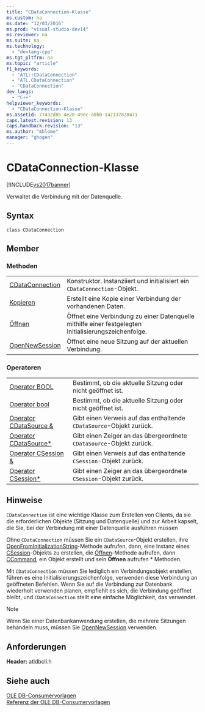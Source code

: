```yaml
---
title: "CDataConnection-Klasse"
ms.custom: na
ms.date: "12/03/2016"
ms.prod: "visual-studio-dev14"
ms.reviewer: na
ms.suite: na
ms.technology: 
  - "devlang-cpp"
ms.tgt_pltfrm: na
ms.topic: "article"
f1_keywords: 
  - "ATL::CDataConnection"
  - "ATL.CDataConnection"
  - "CDataConnection"
dev_langs: 
  - "C++"
helpviewer_keywords: 
  - "CDataConnection-Klasse"
ms.assetid: 77432d85-4e20-49ec-a0b0-142137828471
caps.latest.revision: 13
caps.handback.revision: "13"
ms.author: "mblome"
manager: "ghogen"
---
```

# CDataConnection-Klasse
[!INCLUDE[vs2017banner](../../assembler/inline/includes/vs2017banner.md)]

Verwaltet die Verbindung mit der Datenquelle.  
  
## Syntax  
  
```  
class CDataConnection  
```  
  
## Member  
  
### Methoden  
  
|||  
|-|-|  
|[CDataConnection](../../data/oledb/cdataconnection-cdataconnection.md)|Konstruktor.  Instanziiert und initialisiert ein `CDataConnection`\-Objekt.|  
|[Kopieren](../../data/oledb/cdataconnection-copy.md)|Erstellt eine Kopie einer Verbindung der vorhandenen Daten.|  
|[Öffnen](../../data/oledb/cdataconnection-open.md)|Öffnet eine Verbindung zu einer Datenquelle mithilfe einer festgelegten Initialisierungszeichenfolge.|  
|[OpenNewSession](../../data/oledb/cdataconnection-opennewsession.md)|Öffnet eine neue Sitzung auf der aktuellen Verbindung.|  
  
### Operatoren  
  
|||  
|-|-|  
|[Operator BOOL](../../data/oledb/cdataconnection-operator-bool.md)|Bestimmt, ob die aktuelle Sitzung oder nicht geöffnet ist.|  
|[Operator bool](../../data/oledb/cdataconnection-operator-bool-ole-db.md)|Bestimmt, ob die aktuelle Sitzung oder nicht geöffnet ist.|  
|[Operator CDataSource &](../../data/oledb/cdataconnection-operator-cdatasource-amp.md)|Gibt einen Verweis auf das enthaltende `CDataSource`\-Objekt zurück.|  
|[Operator CDataSource\*](../../data/oledb/cdataconnection-operator-cdatasource-star.md)|Gibt einen Zeiger an das übergeordnete `CDataSource`\-Objekt zurück.|  
|[Operator CSession &](../../data/oledb/cdataconnection-operator-csession-amp.md)|Gibt einen Verweis auf das enthaltende `CSession`\-Objekt zurück.|  
|[Operator CSession\*](../../data/oledb/cdataconnection-operator-csession-star.md)|Gibt einen Zeiger an das übergeordnete `CSession`\-Objekt zurück.|  
  
## Hinweise  
 `CDataConnection` ist eine wichtige Klasse zum Erstellen von Clients, da sie die erforderlichen Objekte \(Sitzung und Datenquelle\) und zur Arbeit kapselt, die Sie, bei der Verbindung mit einer Datenquelle ausführen müssen  
  
 Ohne `CDataConnection` müssen Sie ein `CDataSource`\-Objekt erstellen, ihre [OpenFromInitializationString](../../data/oledb/cdatasource-openfrominitializationstring.md)\-Methode aufrufen, dann, eine Instanz eines [CSession](../../data/oledb/csession-class.md)\-Objekts zu erstellen, die [Öffnen](../../data/oledb/csession-open.md)\-Methode aufrufen, dann [CCommand](../../data/oledb/ccommand-class.md), ein Objekt erstellt und sein **Öffnen** aufrufen \* Methoden.  
  
 Mit `CDataConnection` müssen Sie lediglich ein Verbindungsobjekt erstellen, führen es eine Initialisierungszeichenfolge, verwenden diese Verbindung an geöffneten Befehlen.  Wenn Sie auf die Verbindung zur Datenbank wiederholt verwenden planen, empfiehlt es sich, die Verbindung geöffnet bleibt, und `CDataConnection` stellt eine einfache Möglichkeit, das verwendet.  
  
> [!NOTE]
>  Wenn Sie einer Datenbankanwendung erstellen, die mehrere Sitzungen behandeln muss, müssen Sie [OpenNewSession](../../data/oledb/cdataconnection-opennewsession.md) verwenden.  
  
## Anforderungen  
 **Header:** atldbcli.h  
  
## Siehe auch  
 [OLE DB\-Consumervorlagen](../../data/oledb/ole-db-consumer-templates-cpp.md)   
 [Referenz der OLE DB\-Consumervorlagen](../../data/oledb/ole-db-consumer-templates-reference.md)